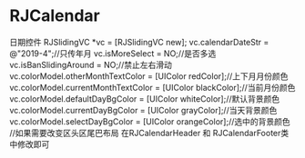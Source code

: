 # RJCalendar
日期控件
    RJSlidingVC *vc = [RJSlidingVC new];
    vc.calendarDateStr = @"2019-4";//只传年月
    vc.isMoreSelect = NO;//是否多选
    vc.isBanSlidingAround = NO;//禁止左右滑动
    vc.colorModel.otherMonthTextColor = [UIColor redColor];//上下月月份颜色
    vc.colorModel.currentMonthTextColor = [UIColor blackColor];//当前月份颜色
    vc.colorModel.defaultDayBgColor = [UIColor whiteColor];//默认背景颜色
    vc.colorModel.currentDayBgColor = [UIColor grayColor];//当天背景颜色
    vc.colorModel.selectDayBgColor = [UIColor orangeColor];//选中的背景颜色
    //如果需要改变区头区尾巴布局 在RJCalendarHeader 和 RJCalendarFooter类中修改即可
